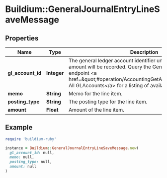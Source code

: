 # Buildium::GeneralJournalEntryLineSaveMessage

## Properties

| Name | Type | Description | Notes |
| ---- | ---- | ----------- | ----- |
| **gl_account_id** | **Integer** | The general ledger account identifier under which the line item amount will be recorded. Query the General Ledger Account endpoint &lt;a href&#x3D;\&quot;#operation/AccountingGetAllGLAccounts\&quot;&gt;Get All GLAccounts&lt;/a&gt; for a listing of available accounts. |  |
| **memo** | **String** | Memo for the line item. | [optional] |
| **posting_type** | **String** | The posting type for the line item. |  |
| **amount** | **Float** | Amount of the line item. |  |

## Example

```ruby
require 'buildium-ruby'

instance = Buildium::GeneralJournalEntryLineSaveMessage.new(
  gl_account_id: null,
  memo: null,
  posting_type: null,
  amount: null
)
```

